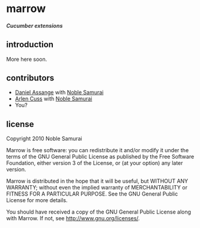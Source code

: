 # marrow
##### <span style="color: #333">Cucumber extensions</span> 

## introduction

More here soon.

## contributors

 - [Daniel Assange](http://github.com/somnidea) with [Noble Samurai](http://github.com/noblesamurai)
 - [Arlen Cuss](http://github.com/celtic) with [Noble Samurai](http://github.com/noblesamurai)
 - You?

## license

Copyright 2010 Noble Samurai

Marrow is free software: you can redistribute it and/or modify it under the terms of the GNU General Public License as published by the Free Software Foundation, either version 3 of the License, or (at your option) any later version.

Marrow is distributed in the hope that it will be useful, but WITHOUT ANY WARRANTY; without even the implied warranty of MERCHANTABILITY or FITNESS FOR A PARTICULAR PURPOSE.  See the GNU General Public License for more details.

You should have received a copy of the GNU General Public License along with Marrow.  If not, see http://www.gnu.org/licenses/.

